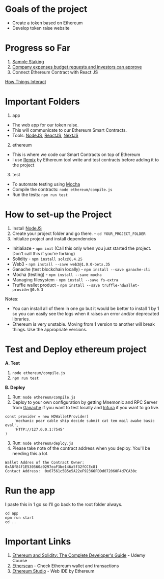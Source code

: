 # Goals of the project

- Create a token based on Ethereum
- Develop token raise website

# Progress so Far

1. [Sample Staking](https://github.com/benjtupas/Token-Raise/blob/master/ethereum/contracts/TokenSale.sol)
2. [Company expenses budget requests and investors can approve](https://github.com/benjtupas/Token-Raise/blob/master/ethereum/contracts/Campaign.sol)
3. Connect Ethereum Contract with React JS

[How Things Interact](https://docs.google.com/drawings/d/106I4V7npIZPV_vP5n-MIhq2WxkGgLYVXPYpcg0Jk25Q/edit?usp=sharing)

# Important Folders

1. app

- The web app for our token raise.
- This will communicate to our Ethereum Smart Contracts.
- Tools: [NodeJS](https://nodejs.org), [ReactJS](https://reactjs.org/), [NextJS](https://nextjs.org)

2. ethereum

- This is where we code our Smart Contracts on top of Ethereum
- I use [Remix](http://remix.ethereum.org/) by Ethereum tool write and
test contracts before adding it to the project

3. test

- To automate testing using [Mocha](https://mochajs.org/)
- Compile the contracts: `node ethereum/compile.js`
- Run the tests: `npm run test`

# How to set-up the Project

1. Install [NodeJS](https://nodejs.org)
2. Create your project folder and go there. - `cd YOUR_PROJECT_FOLDER`
3. Initialize project and install dependencies

- Initialiaze - `npm init` (Call this only when you just started the project. Don't call this if you're forking)
- Solidity - `npm install solc@0.4.25`
- Web3 - `npm install --save web3@1.0.0-beta.35`
- Ganache (test blockchain locally) - `npm install --save ganache-cli`
- Mocha (testing) - `npm install --save mocha`
- Managing filesystem - `npm install --save fs-extra`
- Truffle wallet product - `npm install --save truffle-hdwallet-provider@0.0.3`

Notes:
- You can install all of them in one go but it would be better
to install 1 by 1 so you can easily see the logs when it raises an error
and/or deprecated libraries.
- Ethereum is very unstable. Moving from 1 version to another will
break things. Use the appropriate versions.

# Test and Deploy ethereum project

**A. Test**
1. `node ethereum/compile.js`
2. `npm run test`

**B. Deploy**

1. Run: `node ethereum/compile.js`
2. Deploy to your own configuration by getting Mnemonic and RPC Server from [Ganache](https://trufflesuite.com/ganache) if you want to test locally and [Infura](https://infura.io/) if you want to go live.

```
const provider = new HDWalletProvider(
    'mechanic pear cable ship decide submit cat ten mail awake basic oval',
    'HTTP://127.0.0.1:7545'
)
```

3. Run: `node ethereum/deploy.js`
4. Please take note of the contract address when you deploy. You'll be needing this a lot.

```
Wallet Addres of the Contract Owner:  0xA8f84f1E530560a9297eaF3be146a5f32fCCEc81
Contact Address:  0x67561c5B5e5A22eF92366FDDd072060F4d7CA30c
```

# Run the app

I paste this in 1 go so I'll go back to the root folder always.

```
cd app
npm run start
cd ..
```

# Important Links

1. [Ethereum and Solidity: The Complete Developer's Guide](https://www.udemy.com/course/ethereum-and-solidity-the-complete-developers-guide) - Udemy Course
2. [Etherscan](https://etherscan.io) - Check Ethereum wallet and transactions
3. [Ethereum Studio](https://studio.ethereum.org/) - Web IDE by Ethereum
